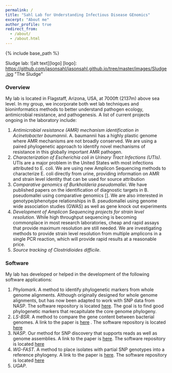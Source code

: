 ```yaml
---
permalink: /
title: "Sahl Lab for Understanding Infectious Disease GEnomics" 
excerpt: "About me"
author_profile: true
redirect_from: 
  - /about/
  - /about.html
---
```


{% include base_path %}

Sludge lab:
![alt text][logo]
[logo]: https://github.com/jasonsahl/jasonsahl.github.io/tree/master/images/Sludge.jpg "The Sludge"

### Overview

My lab is located in Flagstaff, Arizona, USA, at 7000ft (2137m) above sea level. In my group, we incorporate both wet
lab techniques and bioninformatics methods to better understand pathogen ecology, antimicrobial resistance, and 
pathogenesis. A list of current projects ongoing in the laboratory include:

1. *Antimicrobial resistance (AMR) mechanism identification in Acinetobacter baumannii*. A. baumannii has a highly plastic
 genome where AMR mechanisms are not broadly conserved. We are using a paired phylogenetic approach to identify novel
 mechanisms of resistance in this globally important AMR pathogen.  
2. *Characterization of Escherichia coli in Urinary Tract Infections (UTIs)*. UTIs are a major problem in the United
States with most infections attributed to E. coli. We are using new Amplicon Sequencing methods to characterize E. coli 
directly from urine, providing information on AMR and strain level identity that can be used for source attribution  
3. *Comparative genomics of Burkholderia pseudomallei*. We have published papers on the identification of diagnostic targets
 in B. pseudomallei using comparative genomics []. We are also interested in genotype/phenotype relationships in B. pseudomallei
 using genome wide association studies (GWAS) as well as gene knock out experiments  
4. *Development of Amplicon Sequencing projects for strain level resolution*. While high throughput sequencing is becoming 
commonplace in most research laboratories, cheap and rapid assays that provide maximum resolution are still needed. We are
 investigating methods to provide strain level resolution from multiple amplicons in a single PCR reaction, which will 
 provide rapid results at a reasonable price.  
5. *Source tracking of Clostridioides difficile*.  

### Software

My lab has developed or helped in the development of the following software applications:

1. *Phylomark*. A method to identify phylogenetic markers from whole genome alignments. Although originally designed
for whole genome alignments, but has now been adapted to work with SNP data from NASP. The software repository
is located [here](https://github.com/jasonsahl/Phylomark). The goal is to find good phylogenetic markers that
recapitulate the core genome phylogeny.  
2. *LS-BSR*. A method to compare the gene content between bacterial genomes. A  link to the paper is [here](https://peerj.com/articles/332/)
. The software repository is located [here](https://github.com/jasonsahl/LS-BSR)  
3. *NASP*. Our method for SNP discovery that supports reads as well as genome assemblies. A link to the paper is [here](http://mgen.microbiologyresearch.org/content/journal/mgen/10.1099/mgen.0.000074).
  The software repository is located [here](https://github.com/TGenNorth/NASP)  
4. *WG-FAST*. A method to place isolates with partial SNP genotypes into a reference phylogeny. A link to the paper is [here](https://genomemedicine.biomedcentral.com/articles/10.1186/s13073-015-0176-9).
  The software repository is located [here](https://github.com/jasonsahl/wgfast)  
5. *UGAP*.  